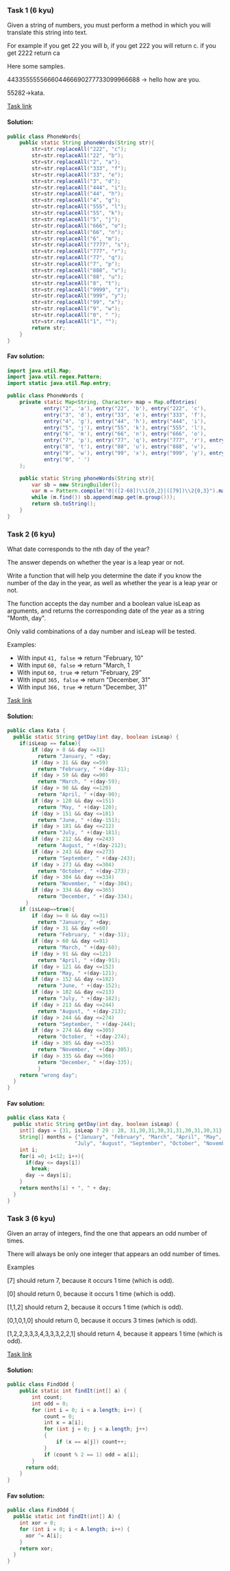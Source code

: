### Task 1 (6 kyu)

Given a string of numbers, you must perform a method in which you will translate this string into text.

For example if you get 22 you will b, if you get 222 you will return c. if you get 2222 return ca

Here some samples.

443355555566604466690277733099966688 -> hello how are you.

55282->kata.


[Task link](https://www.codewars.com/kata/635b8fa500fba2bef9189473/train/java)

#### Solution:

```Java
public class PhoneWords{
    public static String phoneWords(String str){
        str=str.replaceAll("222", "c");
        str=str.replaceAll("22", "b");
        str=str.replaceAll("2", "a");
        str=str.replaceAll("333", "f");
        str=str.replaceAll("33", "e");
        str=str.replaceAll("3", "d");
        str=str.replaceAll("444", "i");
        str=str.replaceAll("44", "h");
        str=str.replaceAll("4", "g");
        str=str.replaceAll("555", "l");
        str=str.replaceAll("55", "k");
        str=str.replaceAll("5", "j");
        str=str.replaceAll("666", "o");
        str=str.replaceAll("66", "n");
        str=str.replaceAll("6", "m");
        str=str.replaceAll("7777", "s");
        str=str.replaceAll("777", "r");
        str=str.replaceAll("77", "q");
        str=str.replaceAll("7", "p");
        str=str.replaceAll("888", "v");
        str=str.replaceAll("88", "u");
        str=str.replaceAll("8", "t");
        str=str.replaceAll("9999", "z");
        str=str.replaceAll("999", "y");
        str=str.replaceAll("99", "x");
        str=str.replaceAll("9", "w");
        str=str.replaceAll("0", " ");
        str=str.replaceAll("1", "");
        return str;
    }
}
```
#### Fav solution:

```Java
import java.util.Map;
import java.util.regex.Pattern;
import static java.util.Map.entry;

public class PhoneWords {
    private static Map<String, Character> map = Map.ofEntries(
            entry("2", 'a'), entry("22", 'b'), entry("222", 'c'),
            entry("3", 'd'), entry("33", 'e'), entry("333", 'f'),
            entry("4", 'g'), entry("44", 'h'), entry("444", 'i'),
            entry("5", 'j'), entry("55", 'k'), entry("555", 'l'),
            entry("6", 'm'), entry("66", 'n'), entry("666", 'o'),
            entry("7", 'p'), entry("77", 'q'), entry("777", 'r'), entry("7777", 's'),
            entry("8", 't'), entry("88", 'u'), entry("888", 'v'),
            entry("9", 'w'), entry("99", 'x'), entry("999", 'y'), entry("9999", 'z'),
            entry("0", ' ')
    );

    public static String phoneWords(String str){
        var sb = new StringBuilder();
        var m = Pattern.compile("0|([2-68])\\1{0,2}|([79])\\2{0,3}").matcher(str);
        while (m.find()) sb.append(map.get(m.group()));
        return sb.toString();
    }
}
```

### Task 2 (6 kyu)

What date corresponds to the nth day of the year?

The answer depends on whether the year is a leap year or not.

Write a function that will help you determine the date if you know the number of the day in the year, as well as whether the year is a leap year or not.

The function accepts the day number and a boolean value isLeap as arguments, and returns the corresponding date of the year as a string "Month, day".

Only valid combinations of a day number and isLeap will be tested.

Examples:
* With input `41, false` => return "February, 10"
* With input `60, false` => return "March, 1
* With input `60, true` => return "February, 29"
* With input `365, false` => return "December, 31"
* With input `366, true` => return "December, 31"

[Task link](https://www.codewars.com/kata/602afedfd4a64d0008eb4e6e/train/java)

#### Solution:

```Java
public class Kata {
  public static String getDay(int day, boolean isLeap) {
    if(isLeap == false){
        if (day > 0 && day <=31)
          return "January, " +day;
        if (day > 31 && day <=59)
          return "February, " +(day-31);
        if (day > 59 && day <=90)
          return "March, " +(day-59);
        if (day > 90 && day <=120)
          return "April, " +(day-90);
        if (day > 120 && day <=151)
          return "May, " +(day-120);
        if (day > 151 && day <=181)
          return "June, " +(day-151);
        if (day > 181 && day <=212)
          return "July, " +(day-181);
        if (day > 212 && day <=243)
          return "August, " +(day-212);
        if (day > 243 && day <=273)
          return "September, " +(day-243);
        if (day > 273 && day <=304)
          return "October, " +(day-273);
        if (day > 304 && day <=334)
          return "November, " +(day-304);
        if (day > 334 && day <=365)
          return "December, " +(day-334);
      }
    if (isLeap==true){
        if (day >= 0 && day <=31)
          return "January, " +day;
        if (day > 31 && day <=60)
          return "February, " +(day-31);
        if (day > 60 && day <=91)
          return "March, " +(day-60);
        if (day > 91 && day <=121)
          return "April, " +(day-91);
        if (day > 121 && day <=152)
          return "May, " +(day-121);
        if (day > 152 && day <=182)
          return "June, " +(day-152);
        if (day > 182 && day <=213)
          return "July, " +(day-182);
        if (day > 213 && day <=244)
          return "August, " +(day-213);
        if (day > 244 && day <=274)
          return "September, " +(day-244);
        if (day > 274 && day <=305)
          return "October, " +(day-274);
        if (day > 305 && day <=335)
          return "November, " +(day-305);
        if (day > 335 && day <=366)
          return "December, " +(day-335);
          }
    return "wrong day";
  }
}
```
#### Fav solution:

```Java
public class Kata {
  public static String getDay(int day, boolean isLeap) {
    int[] days = {31, isLeap ? 29 : 28, 31,30,31,30,31,31,30,31,30,31};
    String[] months = {"January", "February", "March", "April", "May", "June",
                      "July", "August", "September", "October", "November", "December"};
    int i;
    for(i =0; i<12; i++){
      if(day <= days[i])
        break;
      day -= days[i];
    }
    return months[i] + ", " + day;
  }
}
```

### Task 3 (6 kyu)

Given an array of integers, find the one that appears an odd number of times.

There will always be only one integer that appears an odd number of times.

Examples

[7] should return 7, because it occurs 1 time (which is odd).

[0] should return 0, because it occurs 1 time (which is odd).

[1,1,2] should return 2, because it occurs 1 time (which is odd).

[0,1,0,1,0] should return 0, because it occurs 3 times (which is odd).

[1,2,2,3,3,3,4,3,3,3,2,2,1] should return 4, because it appears 1 time (which is odd).

[Task link](https://www.codewars.com/kata/54da5a58ea159efa38000836/train/java)

#### Solution:

```Java
public class FindOdd {
    public static int findIt(int[] a) {
        int count;
        int odd = 0;
        for (int i = 0; i < a.length; i++) {
            count = 0;
            int x = a[i];
            for (int j = 0; j < a.length; j++)
            {
                if (x == a[j]) count++;
            }
            if (count % 2 == 1) odd = a[i];
        }
      return odd;
    }
}
```
#### Fav solution:

```Java
public class FindOdd {
  public static int findIt(int[] A) {
    int xor = 0;
    for (int i = 0; i < A.length; i++) {
      xor ^= A[i];
    }
    return xor;
  }
}
```


